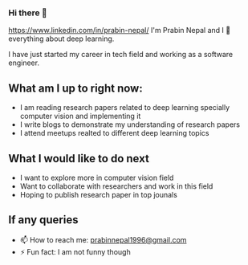### Hi there 👋

<!--
**nepalprabin/nepalprabin** is a ✨ _special_ ✨ repository because its `README.md` (this file) appears on your GitHub profile.
-->
https://www.linkedin.com/in/prabin-nepal/
I'm Prabin Nepal and I 💓 everything about deep learning.

I have just started my career in tech field and working as a software engineer.

## What am I up to right now:
  * I am reading research papers related to deep learning specially computer vision and implementing it
  * I write blogs to demonstrate my understanding of research papers
  * I attend meetups realted to different deep learning topics

## What I would like to do next
* I want to explore more in computer vision field
* Want to collaborate with researchers and work in this field
* Hoping to publish research paper in top jounals

## If any queries
- 📫 How to reach me: prabinnepal1996@gmail.com
- ⚡ Fun fact: I am not funny though
